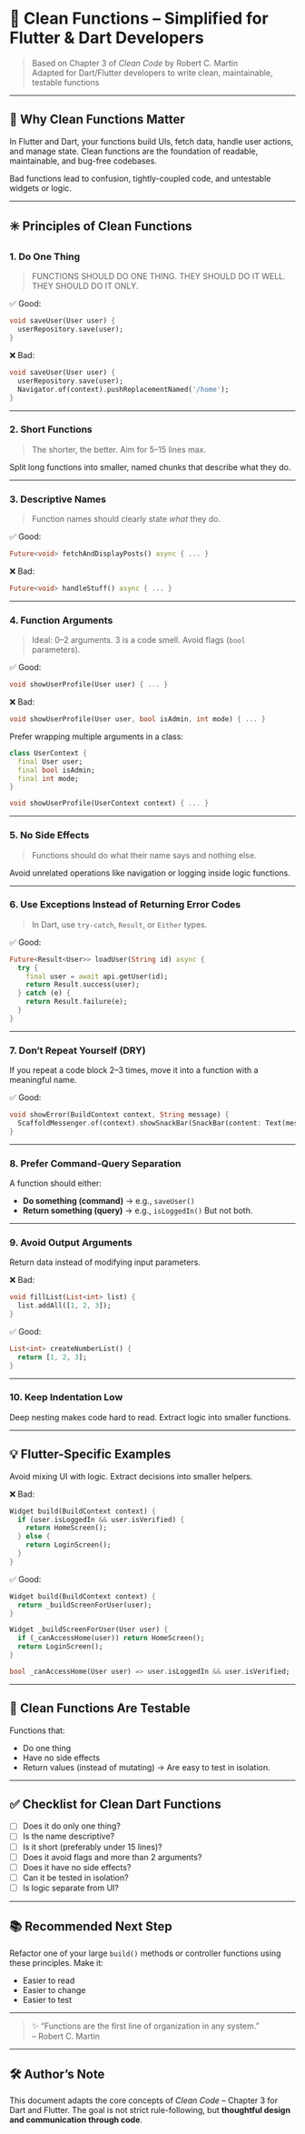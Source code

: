 
# 🧼 Clean Functions – Simplified for Flutter & Dart Developers

> Based on Chapter 3 of *Clean Code* by Robert C. Martin  
> Adapted for Dart/Flutter developers to write clean, maintainable, testable functions

---

## 📌 Why Clean Functions Matter

In Flutter and Dart, your functions build UIs, fetch data, handle user actions, and manage state. Clean functions are the foundation of readable, maintainable, and bug-free codebases.

Bad functions lead to confusion, tightly-coupled code, and untestable widgets or logic.



---

## ✳️ Principles of Clean Functions

### 1. **Do One Thing**
> FUNCTIONS SHOULD DO ONE THING. THEY SHOULD DO IT WELL.
THEY SHOULD DO IT ONLY.

✅ Good:
```dart
void saveUser(User user) {
  userRepository.save(user);
}
```

❌ Bad:
```dart
void saveUser(User user) {
  userRepository.save(user);
  Navigator.of(context).pushReplacementNamed('/home');
}
```

---

### 2. **Short Functions**
> The shorter, the better. Aim for 5–15 lines max.

Split long functions into smaller, named chunks that describe what they do.

---

### 3. **Descriptive Names**
> Function names should clearly state *what* they do.

✅ Good:
```dart
Future<void> fetchAndDisplayPosts() async { ... }
```

❌ Bad:
```dart
Future<void> handleStuff() async { ... }
```

---

### 4. **Function Arguments**
> Ideal: 0–2 arguments. 3 is a code smell. Avoid flags (`bool` parameters).

✅ Good:
```dart
void showUserProfile(User user) { ... }
```

❌ Bad:
```dart
void showUserProfile(User user, bool isAdmin, int mode) { ... }
```

Prefer wrapping multiple arguments in a class:
```dart
class UserContext {
  final User user;
  final bool isAdmin;
  final int mode;
}

void showUserProfile(UserContext context) { ... }
```

---

### 5. **No Side Effects**
> Functions should do what their name says and nothing else.

Avoid unrelated operations like navigation or logging inside logic functions.

---

### 6. **Use Exceptions Instead of Returning Error Codes**
> In Dart, use `try-catch`, `Result`, or `Either` types.

✅ Good:
```dart
Future<Result<User>> loadUser(String id) async {
  try {
    final user = await api.getUser(id);
    return Result.success(user);
  } catch (e) {
    return Result.failure(e);
  }
}
```

---

### 7. **Don’t Repeat Yourself (DRY)**

If you repeat a code block 2–3 times, move it into a function with a meaningful name.

✅ Good:
```dart
void showError(BuildContext context, String message) {
  ScaffoldMessenger.of(context).showSnackBar(SnackBar(content: Text(message)));
}
```

---

### 8. **Prefer Command-Query Separation**

A function should either:
- **Do something (command)** → e.g., `saveUser()`
- **Return something (query)** → e.g., `isLoggedIn()`
But not both.

---

### 9. **Avoid Output Arguments**

Return data instead of modifying input parameters.

❌ Bad:
```dart
void fillList(List<int> list) {
  list.addAll([1, 2, 3]);
}
```

✅ Good:
```dart
List<int> createNumberList() {
  return [1, 2, 3];
}
```

---

### 10. **Keep Indentation Low**

Deep nesting makes code hard to read. Extract logic into smaller functions.

---

## 💡 Flutter-Specific Examples

Avoid mixing UI with logic. Extract decisions into smaller helpers.

❌ Bad:
```dart
Widget build(BuildContext context) {
  if (user.isLoggedIn && user.isVerified) {
    return HomeScreen();
  } else {
    return LoginScreen();
  }
}
```

✅ Good:
```dart
Widget build(BuildContext context) {
  return _buildScreenForUser(user);
}

Widget _buildScreenForUser(User user) {
  if (_canAccessHome(user)) return HomeScreen();
  return LoginScreen();
}

bool _canAccessHome(User user) => user.isLoggedIn && user.isVerified;
```

---

## 🧪 Clean Functions Are Testable

Functions that:
- Do one thing
- Have no side effects
- Return values (instead of mutating)
→ Are easy to test in isolation.

---

## ✅ Checklist for Clean Dart Functions

- [ ] Does it do only one thing?
- [ ] Is the name descriptive?
- [ ] Is it short (preferably under 15 lines)?
- [ ] Does it avoid flags and more than 2 arguments?
- [ ] Does it have no side effects?
- [ ] Can it be tested in isolation?
- [ ] Is logic separate from UI?

---

## 📚 Recommended Next Step

Refactor one of your large `build()` methods or controller functions using these principles. Make it:
- Easier to read
- Easier to change
- Easier to test

---

> ✨ “Functions are the first line of organization in any system.”  
> – Robert C. Martin

---

## 🛠️ Author’s Note

This document adapts the core concepts of *Clean Code* – Chapter 3 for Dart and Flutter. The goal is not strict rule-following, but **thoughtful design and communication through code**.
